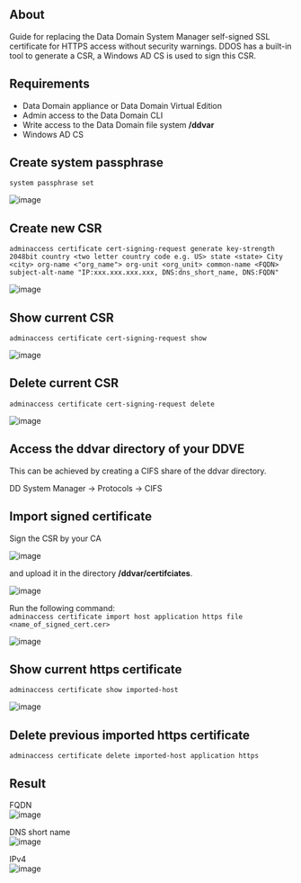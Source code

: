 ## About
Guide for replacing the Data Domain System Manager self-signed SSL certificate for HTTPS access without security warnings. DDOS has a built-in tool to generate a CSR, a Windows AD CS is used to sign this CSR.

## Requirements
- Data Domain appliance or Data Domain Virtual Edition
- Admin access to the Data Domain CLI
- Write access to the Data Domain file system __/ddvar__
- Windows AD CS

## Create system passphrase
`system passphrase set`

![image](https://github.com/iamfabo/dell_emc/assets/60046736/be7e87f2-2c36-47ae-99cb-30f8e0aca8aa)

## Create new CSR
`adminaccess certificate cert-signing-request generate key-strength 2048bit country <two letter country code e.g. US> state <state> City <city> org-name <"org_name"> org-unit <org_unit> common-name <FQDN> subject-alt-name "IP:xxx.xxx.xxx.xxx, DNS:dns_short_name, DNS:FQDN"`

![image](https://github.com/iamfabo/dell/assets/60046736/4d6323f9-d9ed-4b56-9195-91b5159e649e)

## Show current CSR
`adminaccess certificate cert-signing-request show`

![image](https://github.com/iamfabo/dell/assets/60046736/6f9547f2-b2a8-4526-b9c4-df67880e9687)

## Delete current CSR
`adminaccess certificate cert-signing-request delete`

![image](https://github.com/iamfabo/dell/assets/60046736/ad413cb4-77f2-4835-a6ac-caef82d74616)

## Access the ddvar directory of your DDVE
This can be achieved by creating a CIFS share of the ddvar directory.

DD System Manager -> Protocols -> CIFS

## Import signed certificate
Sign the CSR by your CA

![image](https://github.com/iamfabo/dell/assets/60046736/f75968d1-11b4-4ec8-9e73-22c6211f91cf)

and upload it in the directory __/ddvar/certifciates__. 

![image](https://github.com/iamfabo/dell/assets/60046736/f7dccb2a-5fb3-45ac-9744-df9b6ed585c8)

Run the following command:\
`adminaccess certificate import host application https file <name_of_signed_cert.cer>`

![image](https://github.com/iamfabo/dell/assets/60046736/6da78edf-813c-4e42-badd-97feba568b34)

## Show current https certificate
`adminaccess certificate show imported-host`

![image](https://github.com/iamfabo/dell/assets/60046736/3bf06951-a8b1-41b5-8d4c-dd88daaccba0)

## Delete previous imported https certificate
`adminaccess certificate delete imported-host application https`

## Result
FQDN\
![image](https://github.com/iamfabo/dell/assets/60046736/fc50cd3d-a826-46f6-99e7-3db6e96e10e2)

DNS short name\
![image](https://github.com/iamfabo/dell/assets/60046736/0741c08b-44b6-49b2-b2c0-199bcc0dd656)

IPv4\
![image](https://github.com/iamfabo/dell/assets/60046736/ba3a6ab9-4da4-42f2-9406-281cd08fd646)
